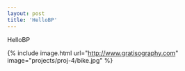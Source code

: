 ```yaml
---
layout: post
title: 'HelloBP'
---
```

HelloBP

{% include image.html url="http://www.gratisography.com" image="projects/proj-4/bike.jpg" %}
